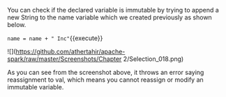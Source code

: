 
You can check if the declared variable is immutable by trying to append a new String to the name variable which we created previously as shown below.
 

`name = name + " Inc"`{{execute}} 

![](https://github.com/athertahir/apache-spark/raw/master/Screenshots/Chapter 2/Selection_018.png)

As you can see from the screenshot above, it throws an error saying reassignment to val, which means you cannot reassign or modify an immutable variable.

